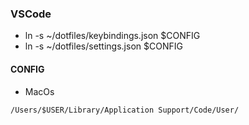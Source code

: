 ### VSCode

* ln -s ~/dotfiles/keybindings.json $CONFIG
* ln -s ~/dotfiles/settings.json $CONFIG

#### CONFIG

* MacOs

```
/Users/$USER/Library/Application Support/Code/User/
```
